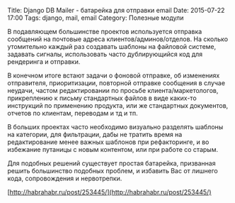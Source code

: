 Title: Django DB Mailer - батарейка для отправки email
Date: 2015-07-22 17:00
Tags: django, mail, email
Category: Полезные модули


В подавляющем большинстве проектов используется отправка сообщений на почтовые адреса клиентов/админов/отделов. На сколько утомительно каждый раз создавать шаблоны на файловой системе, задавать сигналы, использовать часто дублирующийся код для рендеринга и отправки.

В конечном итоге встают задачи о фоновой отправке, об изменениях отправителя, приоритизации, повторной отправке сообщения в случае неудачи, частом редактировании по просьбе клиента/маркетологов, прикреплению к письму стандартных файлов в виде каких-то инструкций по применению продукта, или же стандартных документов, отчетов по клиентам, переводам и тд и тп.

В больших проектах часто необходимо визуально разделять шаблоны на категории, для фильтрации, дабы не тратить время на редактирование менее важных шаблонов при рефакторинге, и во избежание путаницы с новым контентом, или при работе со старым.

Для подобных решений существует простая батарейка, призванная решить большинство подобных проблем, и избавить Вас от лишнего кода, сопровождения и нервотрепки.

[http://habrahabr.ru/post/253445/](http://habrahabr.ru/post/253445/)